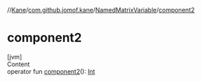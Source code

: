 //[Kane](../../index.md)/[com.github.jomof.kane](../index.md)/[NamedMatrixVariable](index.md)/[component2](component2.md)



# component2  
[jvm]  
Content  
operator fun [component2](component2.md)(): [Int](https://kotlinlang.org/api/latest/jvm/stdlib/kotlin/-int/index.html)  




